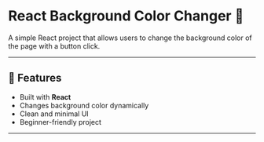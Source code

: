 # React Background Color Changer 🎨

A simple React project that allows users to change the background color of the page with a button click.

---

## 🚀 Features
- Built with **React**
- Changes background color dynamically
- Clean and minimal UI
- Beginner-friendly project

---
